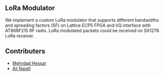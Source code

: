 ## LoRa Modulator
We implement a custom LoRa modulator that supports different bandwidths and spreading factors (SF) on Lattice ECP5 FPGA and I/Q interface with AT86RF215 RF radio. LoRa modulated packets could be received on SX1276 LoRa receiver.

## Contributers
- [Mehrdad Hessar](https://github.com/mehrdadh)
- [Ali Najafi](https://github.com/anajafi)
